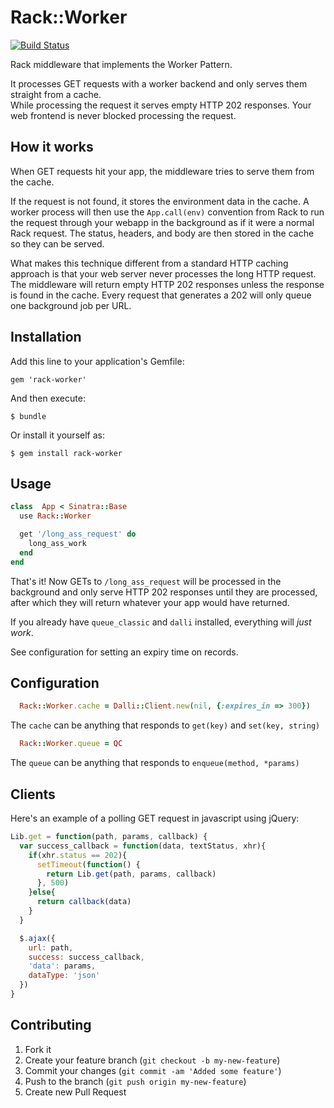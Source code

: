 # Rack::Worker

[![Build Status](https://secure.travis-ci.org/csquared/rack-worker.png)](http://travis-ci.org/csquared/rack-worker)

  Rack middleware that implements the Worker Pattern.

  It processes GET requests with a worker backend and only serves them straight from a cache.  
  While processing the request it serves empty HTTP 202 responses.
  Your web frontend is never blocked processing the request.


## How it works

  When GET requests hit your app, the middleware tries to serve them from the cache.

  If the request is not found, it stores the environment data in the cache.  A worker
  process will then use the `App.call(env)` convention from Rack to run the request through
  your webapp in the background as if it were a normal Rack request.  The status, headers,
  and body are then stored in the cache so they can be served.  

  What makes this technique different from a standard HTTP caching approach is that your
  web server never processes the long HTTP request.  The middleware will return empty 
  HTTP 202 responses unless the response is found in the cache.  Every request that generates
  a 202 will only queue one background job per URL.

## Installation

Add this line to your application's Gemfile:

    gem 'rack-worker'

And then execute:

    $ bundle

Or install it yourself as:

    $ gem install rack-worker

## Usage

```ruby
class  App < Sinatra::Base
  use Rack::Worker

  get '/long_ass_request' do
    long_ass_work
  end
end
```

That's it! Now GETs to `/long_ass_request` will be processed in the background and only
serve HTTP 202 responses until they are processed, after which they will return whatever your
app would have returned.

If you already have `queue_classic` and `dalli` installed, everything will *just work*.

See configuration for setting an expiry time on records.

## Configuration

```ruby
  Rack::Worker.cache = Dalli::Client.new(nil, {:expires_in => 300})
```
The `cache` can be anything that responds to `get(key)` and `set(key, string)`

```ruby
  Rack::Worker.queue = QC
```
The `queue` can be anything that responds to `enqueue(method, *params)` 

## Clients

Here's an example of a polling GET request in javascript using jQuery:

```javascript
Lib.get = function(path, params, callback) {
  var success_callback = function(data, textStatus, xhr){
    if(xhr.status == 202){
      setTimeout(function() {
        return Lib.get(path, params, callback)  
      }, 500)
    }else{
      return callback(data)
    }
  }

  $.ajax({
    url: path, 
    success: success_callback,
    'data': params,
    dataType: 'json' 
  })
}
```

## Contributing

1. Fork it
2. Create your feature branch (`git checkout -b my-new-feature`)
3. Commit your changes (`git commit -am 'Added some feature'`)
4. Push to the branch (`git push origin my-new-feature`)
5. Create new Pull Request
